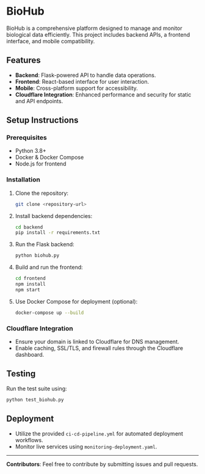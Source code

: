 
# BioHub

BioHub is a comprehensive platform designed to manage and monitor biological data efficiently. This project includes backend APIs, a frontend interface, and mobile compatibility.

## Features
- **Backend**: Flask-powered API to handle data operations.
- **Frontend**: React-based interface for user interaction.
- **Mobile**: Cross-platform support for accessibility.
- **Cloudflare Integration**: Enhanced performance and security for static and API endpoints.

## Setup Instructions

### Prerequisites
- Python 3.8+
- Docker & Docker Compose
- Node.js for frontend

### Installation

1. Clone the repository:
   ```bash
   git clone <repository-url>
   ```

2. Install backend dependencies:
   ```bash
   cd backend
   pip install -r requirements.txt
   ```

3. Run the Flask backend:
   ```bash
   python biohub.py
   ```

4. Build and run the frontend:
   ```bash
   cd frontend
   npm install
   npm start
   ```

5. Use Docker Compose for deployment (optional):
   ```bash
   docker-compose up --build
   ```

### Cloudflare Integration
- Ensure your domain is linked to Cloudflare for DNS management.
- Enable caching, SSL/TLS, and firewall rules through the Cloudflare dashboard.

## Testing
Run the test suite using:
```bash
python test_biohub.py
```

## Deployment
- Utilize the provided `ci-cd-pipeline.yml` for automated deployment workflows.
- Monitor live services using `monitoring-deployment.yaml`.

---
**Contributors**: Feel free to contribute by submitting issues and pull requests.
